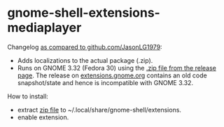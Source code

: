 # gnome-shell-extensions-mediaplayer

Changelog [as compared to github.com/JasonLG1979](https://github.com/JasonLG1979):
* Adds localizations to the actual package (.zip).
* Runs on GNOME 3.32 (Fedora 30) using the [.zip file from the release page](https://github.com/johanneszab/gnome-shell-extensions-mediaplayer/releases). The release on [extensions.gnome.org](https://extensions.gnome.org/extension/55/media-player-indicator/) contains an old code snapshot/state and hence is incompatible with GNOME 3.32.

How to install:
* extract [zip file](https://github.com/johanneszab/gnome-shell-extensions-mediaplayer/releases) to ~/.local/share/gnome-shell/extensions.
* enable extension.